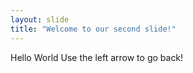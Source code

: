 ```yaml
---
layout: slide
title: "Welcome to our second slide!"
---
```

Hello World
Use the left arrow to go back!
